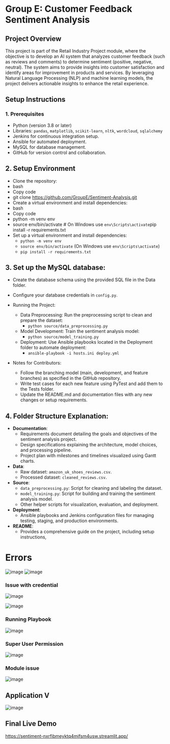 # Group E: Customer Feedback Sentiment Analysis

## Project Overview

This project is part of the Retail Industry Project module, where the objective is to develop an AI system that analyzes customer feedback (such as reviews and comments) to determine sentiment (positive, negative, neutral). The system aims to provide insights into customer satisfaction and identify areas for improvement in products and services. By leveraging Natural Language Processing (NLP) and machine learning models, the project delivers actionable insights to enhance the retail experience.

## Setup Instructions

### 1. Prerequisites
- Python (version 3.8 or later)
- Libraries: `pandas`, `matplotlib`, `scikit-learn`, `nltk`, `wordcloud`, `sqlalchemy`
- Jenkins for continuous integration setup.
- Ansible for automated deployment.
- MySQL for database management.
- GitHub for version control and collaboration.


## 2. Setup Environment
- Clone the repository:
- bash
- Copy code
- git clone https://github.com/GroupE/Sentiment-Analysis.git
- Create a virtual environment and install dependencies:
- bash
- Copy code
- python -m venv env
- source env/bin/activate  # On Windows use `env\Scripts\activate`pip install -r requirements.txt
- Set up a virtual environment and install dependencies:
  - `python -m venv env`
  - `source env/bin/activate` (On Windows use `env\Scripts\activate`)
  - `pip install -r requirements.txt`

## 3. Set up the MySQL database:
  - Create the database schema using the provided SQL file in the Data folder.
  - Configure your database credentials in `config.py`.

- Running the Project:
  - Data Preprocessing: Run the preprocessing script to clean and prepare the dataset:
    - `python source/data_preprocessing.py`
  - Model Development: Train the sentiment analysis model:
    - `python source/model_training.py`
  - Deployment: Use Ansible playbooks located in the Deployment folder to automate deployment:
    - `ansible-playbook -i hosts.ini deploy.yml`

- Notes for Contributors:
  - Follow the branching model (main, development, and feature branches) as specified in the GitHub repository.
  - Write test cases for each new feature using PyTest and add them to the Tests folder.
  - Update the README.md and documentation files with any new changes or setup requirements.

 ## 4. Folder Structure Explanation:
  - **Documentation**:
    - Requirements document detailing the goals and objectives of the sentiment analysis project.
    - Design specifications explaining the architecture, model choices, and processing pipeline.
    - Project plan with milestones and timelines visualized using Gantt charts.
  - **Data**:
    - Raw dataset: `amazon_uk_shoes_reviews.csv`.
    - Processed dataset: `cleaned_reviews.csv`.
  - **Source**:
    - `data_preprocessing.py`: Script for cleaning and labeling the dataset.
    - `model_training.py`: Script for building and training the sentiment analysis model.
    - Other helper scripts for visualization, evaluation, and deployment.
  - **Deployment**:
    - Ansible playbooks and Jenkins configuration files for managing testing, staging, and production environments.
  - **README**:
    - Provides a comprehensive guide on the project, including setup instructions,

# Errors
![image](https://github.com/user-attachments/assets/5cebd1ef-8f1d-430c-9a37-ea5bc50b219f) 
![image](https://github.com/user-attachments/assets/9bbaaf82-f6ca-4694-a53f-2aa33f946f3a)



### Issue with credential
![image](https://github.com/user-attachments/assets/e616da79-ce48-493f-bfa5-838668667846)

![image](https://github.com/user-attachments/assets/734dfa95-89ad-4d85-beb6-ffa2219fe625)



### Running Playbook

![image](https://github.com/user-attachments/assets/5b2a6d52-4e43-4ca4-b0b2-a75819ca36b9)

### Super User Permission
![image](https://github.com/user-attachments/assets/58321fed-83ab-46f2-9ed9-b221fba91a60)


### Module issue 
![image](https://github.com/user-attachments/assets/fc610499-aeb9-4f0a-813e-049b399899eb)




## Application V
![image](https://github.com/user-attachments/assets/568d6fa8-1cf9-4429-bda9-6ef467e31d45) 
## Final Live Demo

https://sentiment-nxrfibmeyktq4mjfsm4usw.streamlit.app/ 



